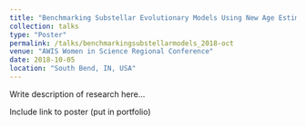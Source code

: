 ```yaml
---
title: "Benchmarking Substellar Evolutionary Models Using New Age Estimates for HD 4747 B and HD 19467 B"
collection: talks
type: "Poster"
permalink: /talks/benchmarkingsubstellarmodels_2018-oct
venue: "AWIS Women in Science Regional Conference"
date: 2018-10-05
location: "South Bend, IN, USA"
---
```


Write description of research here...

Include link to poster (put in portfolio)
